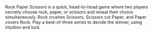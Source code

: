Rock Paper Scissors is a quick, head-to-head game where two players secretly choose rock, paper, or scissors and reveal their choice simultaneously. Rock crushes Scissors, Scissors cut Paper, and Paper covers Rock. Play a best-of-three series to decide the winner, using intuition and luck.